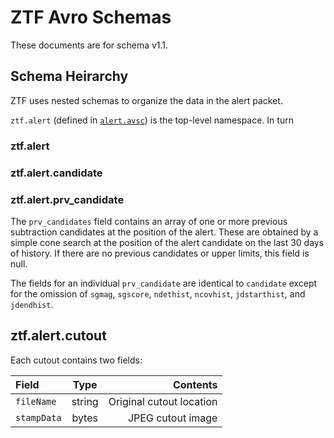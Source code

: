 ZTF Avro Schemas
================

These documents are for schema v1.1.

## Schema Heirarchy

ZTF uses nested schemas to organize the data in the alert packet.

`ztf.alert` (defined in [`alert.avsc`](https://github.com/ZwickyTransientFacility/ztf-avro-alert/blob/master/schema/alert.avsc)) is the top-level namespace.  In turn


### ztf.alert


### ztf.alert.candidate

### ztf.alert.prv_candidate

The `prv_candidates` field contains an array of one or more previous subtraction candidates at the position of the alert.  These are obtained by a simple cone search at the position of the alert candidate on the last 30 days of history.  If there are no previous candidates or upper limits, this field is null.

The fields for an individual `prv_candidate` are identical to `candidate` except for the omission of `sgmag`, `sgscore`, `ndethist`, `ncovhist`, `jdstarthist`, and `jdendhist`.

## ztf.alert.cutout

Each cutout contains two fields:

| Field | Type | Contents |
|:--------|:-------:|--------:|
| `fileName` | string | Original cutout location |
| `stampData` | bytes | JPEG cutout image |

